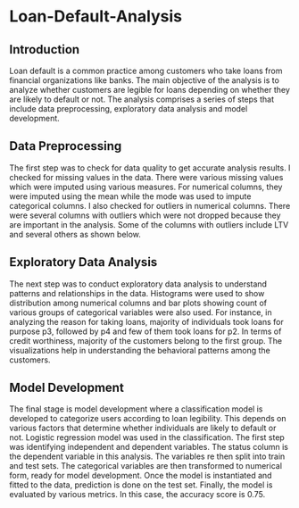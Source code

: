 # Loan-Default-Analysis
## Introduction
Loan default is a common practice among customers who take loans from financial organizations like banks. The main objective of the analysis is to analyze whether customers are legible for loans depending on whether they are likely to default or not. The analysis comprises a series of steps that include data preprocessing, exploratory data analysis and model development.
## Data Preprocessing
The first step was to check for data quality to get accurate analysis results. I checked for missing values in the data. There were various missing values which were imputed using various measures. For numerical columns, they were imputed using the mean while the mode was used to impute categorical columns. I also checked for outliers in numerical columns. There were several columns with outliers which were not dropped because they are important in the analysis. Some of the columns with outliers include LTV and several others as shown below. 
## Exploratory Data Analysis
The next step was to conduct exploratory data analysis to understand patterns and relationships in the data. Histograms were used to show distribution among numerical columns and bar plots showing count of various groups of categorical variables were also used. 
For instance, in analyzing the reason for taking loans, majority of individuals took loans for purpose p3, followed by p4 and few of them took loans for p2.  In terms of credit worthiness, majority of the customers belong to the first group. The visualizations help in understanding the behavioral patterns among the customers. 
## Model Development
The final stage is model development where a classification model is developed to categorize users according to loan legibility. This depends on various factors that determine whether individuals are likely to default or not. Logistic regression model was used in the classification. The first step was identifying independent and dependent variables. The status column is the dependent variable in this analysis. The variables re then split into train and test sets. The categorical variables are then transformed to numerical form, ready for model development. Once the model is instantiated and fitted to the data, prediction is done on the test set. Finally, the model is evaluated by various metrics. In this case, the accuracy score is 0.75.
